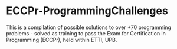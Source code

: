 # ECCPr-ProgrammingChallenges
This is a compilation of possible solutions to over +70 programming problems - solved as training to pass the Exam for Certification in Programming (ECCPr), held within ETTI, UPB.
